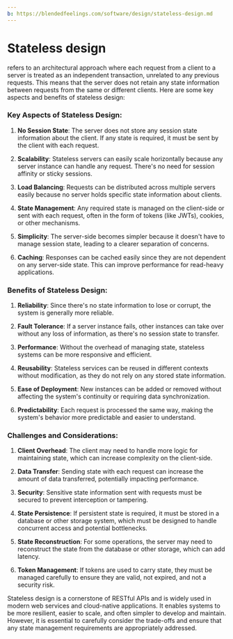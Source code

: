 ```yaml
---
b: https://blendedfeelings.com/software/design/stateless-design.md
---
```


# Stateless design 
refers to an architectural approach where each request from a client to a server is treated as an independent transaction, unrelated to any previous requests. This means that the server does not retain any state information between requests from the same or different clients. Here are some key aspects and benefits of stateless design:

### Key Aspects of Stateless Design:

1. **No Session State**: The server does not store any session state information about the client. If any state is required, it must be sent by the client with each request.

2. **Scalability**: Stateless servers can easily scale horizontally because any server instance can handle any request. There's no need for session affinity or sticky sessions.

3. **Load Balancing**: Requests can be distributed across multiple servers easily because no server holds specific state information about clients.

4. **State Management**: Any required state is managed on the client-side or sent with each request, often in the form of tokens (like JWTs), cookies, or other mechanisms.

5. **Simplicity**: The server-side becomes simpler because it doesn't have to manage session state, leading to a clearer separation of concerns.

6. **Caching**: Responses can be cached easily since they are not dependent on any server-side state. This can improve performance for read-heavy applications.

### Benefits of Stateless Design:

1. **Reliability**: Since there's no state information to lose or corrupt, the system is generally more reliable.

2. **Fault Tolerance**: If a server instance fails, other instances can take over without any loss of information, as there's no session state to transfer.

3. **Performance**: Without the overhead of managing state, stateless systems can be more responsive and efficient.

4. **Reusability**: Stateless services can be reused in different contexts without modification, as they do not rely on any stored state information.

5. **Ease of Deployment**: New instances can be added or removed without affecting the system's continuity or requiring data synchronization.

6. **Predictability**: Each request is processed the same way, making the system's behavior more predictable and easier to understand.

### Challenges and Considerations:

1. **Client Overhead**: The client may need to handle more logic for maintaining state, which can increase complexity on the client-side.

2. **Data Transfer**: Sending state with each request can increase the amount of data transferred, potentially impacting performance.

3. **Security**: Sensitive state information sent with requests must be secured to prevent interception or tampering.

4. **State Persistence**: If persistent state is required, it must be stored in a database or other storage system, which must be designed to handle concurrent access and potential bottlenecks.

5. **State Reconstruction**: For some operations, the server may need to reconstruct the state from the database or other storage, which can add latency.

6. **Token Management**: If tokens are used to carry state, they must be managed carefully to ensure they are valid, not expired, and not a security risk.

Stateless design is a cornerstone of RESTful APIs and is widely used in modern web services and cloud-native applications. It enables systems to be more resilient, easier to scale, and often simpler to develop and maintain. However, it is essential to carefully consider the trade-offs and ensure that any state management requirements are appropriately addressed.